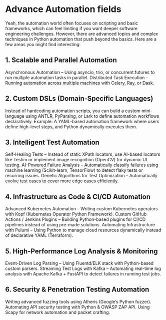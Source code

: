<h1>Advance Automation fields</h1>

Yeah, the automation world often focuses on scripting and basic frameworks, which can feel limiting if you want deeper software engineering challenges. However, there are advanced topics and complex techniques in Python automation that push beyond the basics. Here are a few areas you might find interesting:

<h2>1. Scalable and Parallel Automation</h2>
Asynchronous Automation – Using asyncio, trio, or concurrent.futures to run multiple automation tasks in parallel.
Distributed Task Execution – Running automation across multiple machines with Celery, Ray, or Dask.
<h2>2. Custom DSLs (Domain-Specific Languages)</h2>
Instead of hardcoding automation scripts, you can build a custom mini-language using ANTLR, PyParsing, or Lark to define automation workflows declaratively.
Example: A YAML-based automation framework where users define high-level steps, and Python dynamically executes them.
<h2>3. Intelligent Test Automation</h2>
Self-Healing Tests – Instead of static XPath locators, use AI-based locators like Testim or implement image recognition (OpenCV) for dynamic UI testing.
AI-Powered Failure Analysis – Automatically classify failures using machine learning (Scikit-learn, TensorFlow) to detect flaky tests or recurring issues.
Genetic Algorithms for Test Optimization – Automatically evolve test cases to cover more edge cases efficiently.
<h2>4. Infrastructure as Code & CI/CD Automation</h2>
Advanced Kubernetes Automation – Writing custom Kubernetes operators with Kopf (Kubernetes Operator Python Framework).
Custom GitHub Actions / Jenkins Plugins – Building Python-based plugins for CI/CD pipelines instead of using pre-made solutions.
Automating Infrastructure with Pulumi – Using Python to manage cloud resources dynamically instead of declarative YAML (Terraform).
<h2>5. High-Performance Log Analysis & Monitoring</h2>
Event-Driven Log Parsing – Using Fluentd/ELK stack with Python-based custom parsers.
Streaming Test Logs with Kafka – Automating real-time log analysis with Apache Kafka + FastAPI to detect failures in running test jobs.
<h2>6. Security & Penetration Testing Automation</h2>
Writing advanced fuzzing tools using Atheris (Google’s Python fuzzer).
Automating API security testing with Python & OWASP ZAP API.
Using Scapy for network automation and packet crafting.
